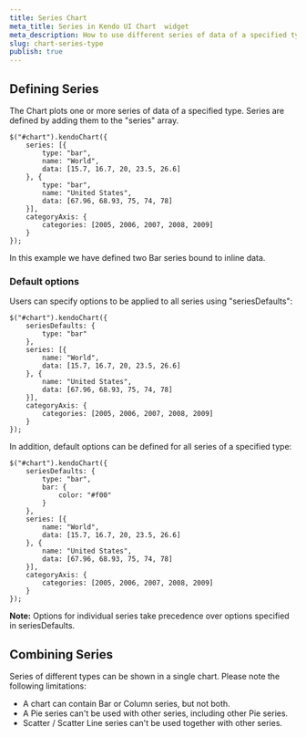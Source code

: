 ```yaml
---
title: Series Chart
meta_title: Series in Kendo UI Chart  widget
meta_description: How to use different series of data of a specified type, combine series to be shown in a single chart.
slug: chart-series-type
publish: true
---
```


## Defining Series

The Chart plots one or more series of data of a specified type. Series are defined by adding them to the "series" array.

    $("#chart").kendoChart({
        series: [{
            type: "bar",
            name: "World",
            data: [15.7, 16.7, 20, 23.5, 26.6]
        }, {
            type: "bar",
            name: "United States",
            data: [67.96, 68.93, 75, 74, 78]
        }],
        categoryAxis: {
            categories: [2005, 2006, 2007, 2008, 2009]
        }
    });


In this example we have defined two Bar series bound to inline data.

### Default options

Users can specify options to be applied to all series using "seriesDefaults":

    $("#chart").kendoChart({
        seriesDefaults: {
            type: "bar"
        },
        series: [{
            name: "World",
            data: [15.7, 16.7, 20, 23.5, 26.6]
        }, {
            name: "United States",
            data: [67.96, 68.93, 75, 74, 78]
        }],
        categoryAxis: {
            categories: [2005, 2006, 2007, 2008, 2009]
        }
    });


In addition, default options can be defined for all series of a specified type:

    $("#chart").kendoChart({
        seriesDefaults: {
            type: "bar",
            bar: {
                color: "#f00"
            }
        },
        series: [{
            name: "World",
            data: [15.7, 16.7, 20, 23.5, 26.6]
        }, {
            name: "United States",
            data: [67.96, 68.93, 75, 74, 78]
        }],
        categoryAxis: {
            categories: [2005, 2006, 2007, 2008, 2009]
        }
    });


**Note:** Options for individual series take precedence over options specified in seriesDefaults.

## Combining Series

Series of different types can be shown in a single chart. Please note the following limitations:

*   A chart can contain Bar or Column series, but not both.
*   A Pie series can't be used with other series, including other Pie series.
*   Scatter / Scatter Line series can't be used together with other series.
 

